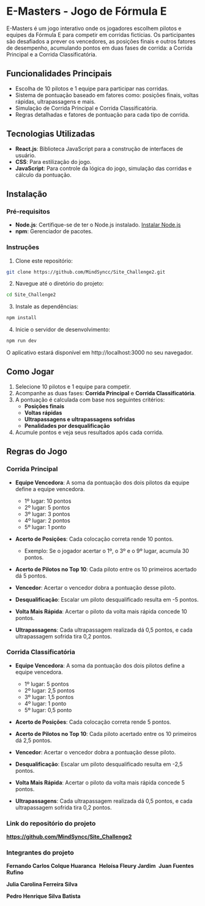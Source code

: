 # E-Masters - Jogo de Fórmula E

E-Masters é um jogo interativo onde os jogadores escolhem pilotos e equipes da Fórmula E para competir em corridas fictícias. Os participantes são desafiados a prever os vencedores, as posições finais e outros fatores de desempenho, acumulando pontos em duas fases de corrida: a Corrida Principal e a Corrida Classificatória.

## Funcionalidades Principais
- Escolha de 10 pilotos e 1 equipe para participar nas corridas.
- Sistema de pontuação baseado em fatores como: posições finais, voltas rápidas, ultrapassagens e mais.
- Simulação de Corrida Principal e Corrida Classificatória.
- Regras detalhadas e fatores de pontuação para cada tipo de corrida.

## Tecnologias Utilizadas
- **React.js**: Biblioteca JavaScript para a construção de interfaces de usuário.
- **CSS**: Para estilização do jogo.
- **JavaScript**: Para controle da lógica do jogo, simulação das corridas e cálculo da pontuação.

## Instalação

### Pré-requisitos
- **Node.js**: Certifique-se de ter o Node.js instalado. [Instalar Node.js](https://nodejs.org/)
- **npm**: Gerenciador de pacotes.

### Instruções
1. Clone este repositório:

```bash
git clone https://github.com/MindSyncc/Site_Challenge2.git
```

2. Navegue até o diretório do projeto:

```bash
cd Site_Challenge2
```

3. Instale as dependências:
```bash
npm install
```

4. Inicie o servidor de desenvolvimento:
```bash
npm run dev
```

O aplicativo estará disponível em http://localhost:3000 no seu navegador.

## Como Jogar

1. Selecione 10 pilotos e 1 equipe para competir.
2. Acompanhe as duas fases: **Corrida Principal** e **Corrida Classificatória**.
3. A pontuação é calculada com base nos seguintes critérios:
   - **Posições finais**
   - **Voltas rápidas**
   - **Ultrapassagens e ultrapassagens sofridas**
   - **Penalidades por desqualificação**
4. Acumule pontos e veja seus resultados após cada corrida.


## Regras do Jogo

### Corrida Principal

- **Equipe Vencedora**: A soma da pontuação dos dois pilotos da equipe define a equipe vencedora.
  - 1º lugar: 10 pontos
  - 2º lugar: 5 pontos
  - 3º lugar: 3 pontos
  - 4º lugar: 2 pontos
  - 5º lugar: 1 ponto

- **Acerto de Posições**: Cada colocação correta rende 10 pontos.
  - Exemplo: Se o jogador acertar o 1º, o 3º e o 9º lugar, acumula 30 pontos.

- **Acerto de Pilotos no Top 10**: Cada piloto entre os 10 primeiros acertado dá 5 pontos.

- **Vencedor**: Acertar o vencedor dobra a pontuação desse piloto.

- **Desqualificação**: Escalar um piloto desqualificado resulta em -5 pontos.

- **Volta Mais Rápida**: Acertar o piloto da volta mais rápida concede 10 pontos.

- **Ultrapassagens**: Cada ultrapassagem realizada dá 0,5 pontos, e cada ultrapassagem sofrida tira 0,2 pontos.

### Corrida Classificatória

- **Equipe Vencedora**: A soma da pontuação dos dois pilotos define a equipe vencedora.
  - 1º lugar: 5 pontos
  - 2º lugar: 2,5 pontos
  - 3º lugar: 1,5 pontos
  - 4º lugar: 1 ponto
  - 5º lugar: 0,5 ponto

- **Acerto de Posições**: Cada colocação correta rende 5 pontos.

- **Acerto de Pilotos no Top 10**: Cada piloto acertado entre os 10 primeiros dá 2,5 pontos.

- **Vencedor**: Acertar o vencedor dobra a pontuação desse piloto.

- **Desqualificação**: Escalar um piloto desqualificado resulta em -2,5 pontos.

- **Volta Mais Rápida**: Acertar o piloto da volta mais rápida concede 5 pontos.

- **Ultrapassagens**: Cada ultrapassagem realizada dá 0,5 pontos, e cada ultrapassagem sofrida tira 0,2 pontos.

### Link do repositório do projeto

**https://github.com/MindSyncc/Site_Challenge2​**

### Integrantes do projeto

**Fernando Carlos Colque Huaranca​**
​
**Heloísa Fleury Jardim**
​
**Juan Fuentes Rufino**

**Julia Carolina Ferreira Silva**

**Pedro Henrique Silva Batista**
